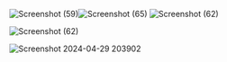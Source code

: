 
![Screenshot (59)](https://github.com/DikshyaPaudel/BudgetBuddy/assets/86092763/430be1f9-c71f-4b60-ad62-999635b42eea)![Screenshot (65)](https://github.com/DikshyaPaudel/BudgetBuddy/assets/86092763/517678c9-3e2b-4d39-8310-34571dc9b763)
![Screenshot (62)](https://github.com/DikshyaPaudel/BudgetBuddy/assets/86092763/5f21e7d6-85a6-441a-a059-475fe0ac02ef)

![Screenshot (62)](https://github.com/DikshyaPaudel/BudgetBuddy/assets/86092763/a5322315-59aa-48e1-948b-0d8549b26d6a)

![Screenshot 2024-04-29 203902](https://github.com/DikshyaPaudel/BudgetBuddy/assets/86092763/94493302-df2e-4476-bf0a-d2d2f93da9d9)
